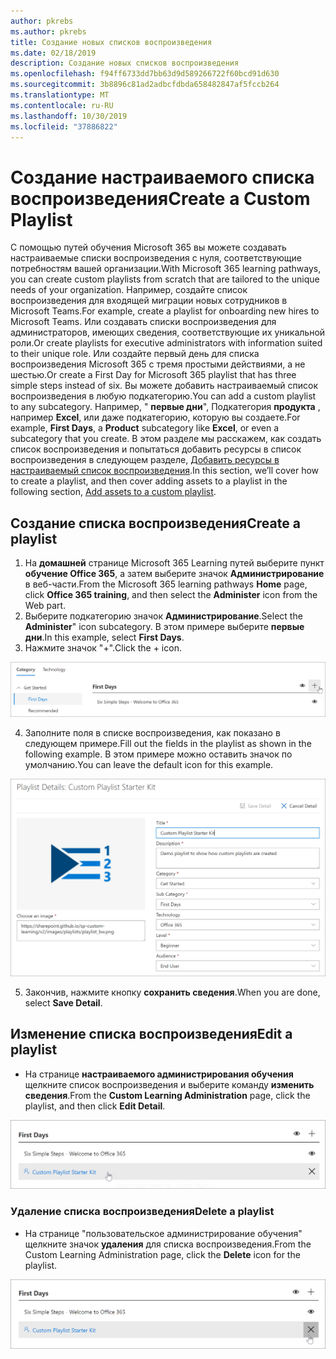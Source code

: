 ```yaml
---
author: pkrebs
ms.author: pkrebs
title: Создание новых списков воспроизведения
ms.date: 02/18/2019
description: Создание новых списков воспроизведения
ms.openlocfilehash: f94ff6733dd7bb63d9d589266722f60bcd91d630
ms.sourcegitcommit: 3b8896c81ad2adbcfdbda658482847af5fccb264
ms.translationtype: MT
ms.contentlocale: ru-RU
ms.lasthandoff: 10/30/2019
ms.locfileid: "37886822"
---
```

# <a name="create-a-custom-playlist"></a><span data-ttu-id="302be-103">Создание настраиваемого списка воспроизведения</span><span class="sxs-lookup"><span data-stu-id="302be-103">Create a Custom Playlist</span></span>

<span data-ttu-id="302be-104">С помощью путей обучения Microsoft 365 вы можете создавать настраиваемые списки воспроизведения с нуля, соответствующие потребностям вашей организации.</span><span class="sxs-lookup"><span data-stu-id="302be-104">With Microsoft 365 learning pathways, you can create custom playlists from scratch that are tailored to the unique needs of your organization.</span></span> <span data-ttu-id="302be-105">Например, создайте список воспроизведения для входящей миграции новых сотрудников в Microsoft Teams.</span><span class="sxs-lookup"><span data-stu-id="302be-105">For example, create a playlist for onboarding new hires to Microsoft Teams.</span></span> <span data-ttu-id="302be-106">Или создавать списки воспроизведения для администраторов, имеющих сведения, соответствующие их уникальной роли.</span><span class="sxs-lookup"><span data-stu-id="302be-106">Or create playlists for executive administrators with information suited to their unique role.</span></span> <span data-ttu-id="302be-107">Или создайте первый день для списка воспроизведения Microsoft 365 с тремя простыми действиями, а не шестью.</span><span class="sxs-lookup"><span data-stu-id="302be-107">Or create a First Day for Microsoft 365 playlist that has three simple steps instead of six.</span></span> <span data-ttu-id="302be-108">Вы можете добавить настраиваемый список воспроизведения в любую подкатегорию.</span><span class="sxs-lookup"><span data-stu-id="302be-108">You can add a custom playlist to any subcategory.</span></span> <span data-ttu-id="302be-109">Например, " **первые дни**", Подкатегория **продукта** , например **Excel**, или даже подкатегорию, которую вы создаете.</span><span class="sxs-lookup"><span data-stu-id="302be-109">For example, **First Days**, a **Product** subcategory like **Excel**, or even a subcategory that you create.</span></span> <span data-ttu-id="302be-110">В этом разделе мы расскажем, как создать список воспроизведения и попытаться добавить ресурсы в список воспроизведения в следующем разделе, [Добавить ресурсы в настраиваемый список воспроизведения](custom_addassets.md).</span><span class="sxs-lookup"><span data-stu-id="302be-110">In this section, we’ll cover how to create a playlist, and then cover adding assets to a playlist in the following section, [Add assets to a custom playlist](custom_addassets.md).</span></span>

## <a name="create-a-playlist"></a><span data-ttu-id="302be-111">Создание списка воспроизведения</span><span class="sxs-lookup"><span data-stu-id="302be-111">Create a playlist</span></span> 

1. <span data-ttu-id="302be-112">На **домашней** странице Microsoft 365 Learning путей выберите пункт **обучение Office 365**, а затем выберите значок **Администрирование** в веб-части.</span><span class="sxs-lookup"><span data-stu-id="302be-112">From the Microsoft 365 learning pathways **Home** page, click **Office 365 training**, and then select the **Administer** icon from the Web part.</span></span> 
2. <span data-ttu-id="302be-113">Выберите подкатегорию значок **Администрирование**.</span><span class="sxs-lookup"><span data-stu-id="302be-113">Select the **Administer**" icon  subcategory.</span></span> <span data-ttu-id="302be-114">В этом примере выберите **первые дни**.</span><span class="sxs-lookup"><span data-stu-id="302be-114">In this example, select **First Days**.</span></span>  
3. <span data-ttu-id="302be-115">Нажмите значок "+".</span><span class="sxs-lookup"><span data-stu-id="302be-115">Click the + icon.</span></span>  

![кг-невплайлистбтн. png](media/cg-newplaylistbtn.png)

4.  <span data-ttu-id="302be-117">Заполните поля в списке воспроизведения, как показано в следующем примере.</span><span class="sxs-lookup"><span data-stu-id="302be-117">Fill out the fields in the playlist as shown in the following example.</span></span> <span data-ttu-id="302be-118">В этом примере можно оставить значок по умолчанию.</span><span class="sxs-lookup"><span data-stu-id="302be-118">You can leave the default icon for this example.</span></span> 

![кг-невплайлистдетаилс. png](media/cg-newplaylistdetails.png)

5.  <span data-ttu-id="302be-120">Закончив, нажмите кнопку **сохранить сведения**.</span><span class="sxs-lookup"><span data-stu-id="302be-120">When you are done, select **Save Detail**.</span></span> 

## <a name="edit-a-playlist"></a><span data-ttu-id="302be-121">Изменение списка воспроизведения</span><span class="sxs-lookup"><span data-stu-id="302be-121">Edit a playlist</span></span>

- <span data-ttu-id="302be-122">На странице **настраиваемого администрирования обучения** щелкните список воспроизведения и выберите команду **изменить сведения**.</span><span class="sxs-lookup"><span data-stu-id="302be-122">From the **Custom Learning Administration** page, click the playlist, and then click **Edit Detail**.</span></span>  

![кг-едитплайлист. png](media/cg-editplaylist.png)

### <a name="delete-a-playlist"></a><span data-ttu-id="302be-124">Удаление списка воспроизведения</span><span class="sxs-lookup"><span data-stu-id="302be-124">Delete a playlist</span></span>

- <span data-ttu-id="302be-125">На странице "пользовательское администрирование обучения" щелкните значок **удаления** для списка воспроизведения.</span><span class="sxs-lookup"><span data-stu-id="302be-125">From the Custom Learning Administration page, click the **Delete** icon for the playlist.</span></span>  

![кг-делетеплайлист. png](media/cg-deleteplaylist.png)